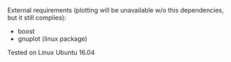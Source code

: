 External requirements (plotting will be unavailable w/o this dependencies, but it still complies):
  * boost
  * gnuplot (linux package)

Tested on Linux Ubuntu 16.04
